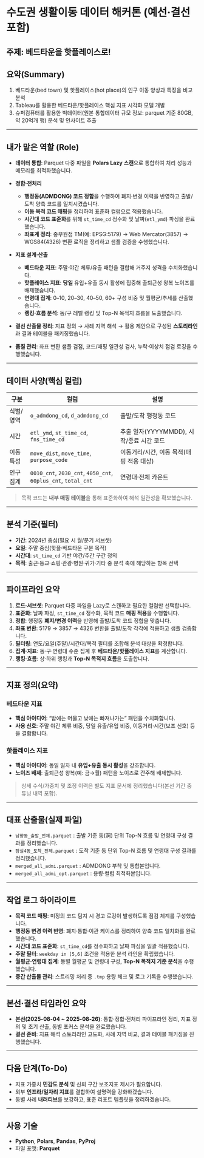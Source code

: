 # 수도권 생활이동 데이터 해커톤 (예선·결선 포함)

## 주제: 베드타운을 핫플레이스로!

## 요약(Summary)
  1. 베드타운(bed town) 및 핫플레이스(hot place)의 인구 이동 양상과 특징을 비교 분석
  2. Tableau를 활용한 베드타운/핫플레이스 핵심 지표 시각화 모델 개발
  3. 슈퍼컴퓨터를 활용한 빅데이터(원본 통합데이터 규모 정보: parquet 기준 80GB, 약 20억개 행) 분석 및 인사이트 추출
     

---

## 내가 맡은 역할 (Role)
- **데이터 통합**: Parquet 다중 파일을 **Polars Lazy 스캔**으로 통합하여 처리 성능과 메모리를 최적화했습니다.  
- **정합·전처리**
  - **행정동(ADMDONG) 코드 정합**을 수행하여 폐지·변경 이력을 반영하고 출발/도착 양측 코드를 일치시켰습니다.
  - **이동 목적 코드 매핑**을 정리하여 표준화 컬럼으로 적용했습니다.
  - **시간대 코드 표준화**를 위해 `st_time_cd` 정수화 및 날짜(`etl_ymd`) 파싱을 완료했습니다.
  - **좌표계 정리**: 중부원점 TM(예: EPSG:5179) → Web Mercator(3857) → WGS84(4326) 변환 로직을 정리하고 샘플 검증을 수행했습니다.
  
- **지표 설계·산출**
  - **베드타운 지표**: 주말·야간 체류/유출 패턴을 결합해 거주지 성격을 수치화했습니다.
  - **핫플레이스 지표**: **당일** 유입+유출 동시 활성에 집중해 출퇴근성 왕복 노이즈를 배제했습니다.
  - **연령대 집계**: 0–10, 20–30, 40–50, 60+ 구성 비중 및 월평균/추세를 산출했습니다.
  - **랭킹·흐름 분석**: 동/구 레벨 랭킹 및 Top-N 목적지 흐름을 도출했습니다.
- **결선 산출물 정리**: 지표 정의 → 사례 지역 해석 → 활용 제안으로 구성된 **스토리라인**과 결과 테이블을 패키징했습니다.
- **품질 관리**: 좌표 변환 샘플 검점, 코드/매핑 일관성 검사, 누락·이상치 점검 로깅을 수행했습니다.

---

## 데이터 사양(핵심 컬럼)
| 구분 | 컬럼 | 설명 |
|---|---|---|
| 식별/영역 | `o_admdong_cd`, `d_admdong_cd` | 출발/도착 행정동 코드 |
| 시간 | `etl_ymd`, `st_time_cd`, `fns_time_cd` | 추출 일자(YYYYMMDD), 시작/종료 시간 코드 |
| 이동 특성 | `move_dist`, `move_time`, `purpose_code` | 이동거리/시간, 이동 목적(매핑 적용 대상) |
| 인구 집계 | `0010_cnt`, `2030_cnt`, `4050_cnt`, `60plus_cnt`, `total_cnt` | 연령대·전체 카운트 |

> 목적 코드는 **내부 매핑 테이블**을 통해 표준화하여 해석 일관성을 확보했습니다.

---

## 분석 기준(필터)
- **기간**: 2024년 중심(필요 시 월/분기 서브셋)  
- **요일**: 주말 중심(핫플·베드타운 구분 목적)  
- **시간대**: `st_time_cd` 기반 야간/주간 구간 정의  
- **목적**: 출근·등교·쇼핑·관광·병원·귀가·기타 중 분석 축에 해당하는 항목 선택

---

## 파이프라인 요약
1. **로드·서브셋**: Parquet 다중 파일을 Lazy로 스캔하고 필요한 컬럼만 선택합니다.  
2. **표준화**: 날짜 파싱, `st_time_cd` 정수화, 목적 코드 **매핑 적용**을 수행합니다.  
3. **정합**: 행정동 **폐지/변경 이력**을 반영해 출발/도착 코드 정합을 맞춥니다.  
4. **좌표 변환**: 5179 → 3857 → 4326 변환을 출발/도착 각각에 적용하고 샘플 검증합니다.  
5. **필터링**: 연도/요일(주말)/시간대/목적 필터를 조합해 분석 대상을 확정합니다.  
6. **집계·지표**: 동·구·연령대 수준 집계 후 **베드타운/핫플레이스 지표**를 계산합니다.  
7. **랭킹·흐름**: 상·하위 랭킹과 **Top-N 목적지 흐름**을 도출합니다.  

---

## 지표 정의(요약)
### 베드타운 지표
- **핵심 아이디어**: “밤에는 머물고 낮에는 빠져나가는” 패턴을 수치화합니다.  
- **사용 신호**: 주말 야간 체류 비중, 당일 유출/유입 비중, 이동거리·시간(보조 신호) 등을 결합합니다.

### 핫플레이스 지표
- **핵심 아이디어**: 동일 일자 내 **유입+유출 동시 활성**을 강조합니다.  
- **노이즈 배제**: 출퇴근성 왕복(예: 금→월) 패턴을 노이즈로 간주해 배제합니다.

> 상세 수식/가중치 및 조정 이력은 별도 지표 문서에 정리했습니다(본선 기간 중 튜닝 내역 포함).

---

## 대표 산출물(실제 파일)
- `남향동_출발_전체.parquet` : 출발 기준 동(洞) 단위 Top-N 흐름 및 연령대 구성 결과를 정리했습니다.  
- `잠실4동_도착_전체.parquet` : 도착 기준 동 단위 Top-N 흐름 및 연령대 구성 결과를 정리했습니다.  
- `merged_all_admi.parquet` : ADMDONG 부착 및 통합본입니다.  
- `merged_all_admi_opt.parquet` : 용량·컬럼 최적화본입니다.

---

## 작업 로그 하이라이트
- **목적 코드 매핑**: 미정의 코드 탐지 시 경고 로깅이 발생하도록 점검 체계를 구성했습니다.  
- **행정동 변경 이력 반영**: 폐지·통합·이관 케이스를 정리하여 양측 코드 일치화를 완료했습니다.  
- **시간대 코드 표준화**: `st_time_cd`를 정수화하고 날짜 파싱을 일괄 적용했습니다.  
- **주말 필터**: `weekday in [5,6]` 조건을 적용한 분석 라인을 확립했습니다.  
- **월평균·연령대 집계**: 동별 월평균 및 연령대 구성, **Top-N 목적지 기준 분석**을 수행했습니다.  
- **중간 산출물 관리**: 스트리밍 처리 중 `.tmp` 용량 체크 및 로그 기록을 수행했습니다.

---

## 본선·결선 타임라인 요약
- **본선(2025-08-04 ~ 2025-08-26)**: 통합·정합·전처리 파이프라인 정리, 지표 정의 및 초기 산출, 동별 포커스 분석을 완료했습니다.  
- **결선 준비**: 지표 해석 스토리라인 고도화, 사례 지역 비교, 결과 테이블 패키징을 진행했습니다.

---

## 다음 단계(To-Do)
- 지표 가중치 **민감도 분석** 및 신뢰 구간 보조지표 제시가 필요합니다.  
- 외부 **인프라/일자리 지표**를 결합하여 설명력을 강화하겠습니다.  
- 동별 사례 **내러티브**를 보강하고, 표준 리포트 템플릿을 정리하겠습니다.

---

## 사용 기술
- **Python**, **Polars**, **Pandas**, **PyProj**  
- 파일 포맷: **Parquet**

